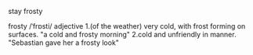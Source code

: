 
stay frosty

frosty /ˈfrɒsti/ adjective
1.(of the weather) very cold, with frost forming on surfaces.
"a cold and frosty morning"
2.cold and unfriendly in manner.
"Sebastian gave her a frosty look"
